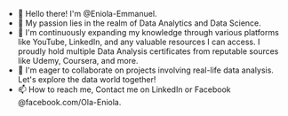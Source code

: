 - 👋 Hello there! I'm @Eniola-Emmanuel.
- 👀 My passion lies in the realm of Data Analytics and Data Science.
- 🌱 I'm continuously expanding my knowledge through various platforms like YouTube, LinkedIn, and any valuable resources I can access. I proudly hold multiple Data Analysis certificates from reputable sources like Udemy, Coursera, and more.
- 💞️ I'm eager to collaborate on projects involving real-life data analysis. Let's explore the data world together!
- 📫 How to reach me, Contact me on LinkedIn or Facebook @facebook.com/Ola-Eniola.

<!---
Eniola-Emmanuel/Eniola-Emmanuel is a ✨ special ✨ repository because its `README.md` (this file) appears on your GitHub profile.
You can click the Preview link to take a look at your changes.
--->
